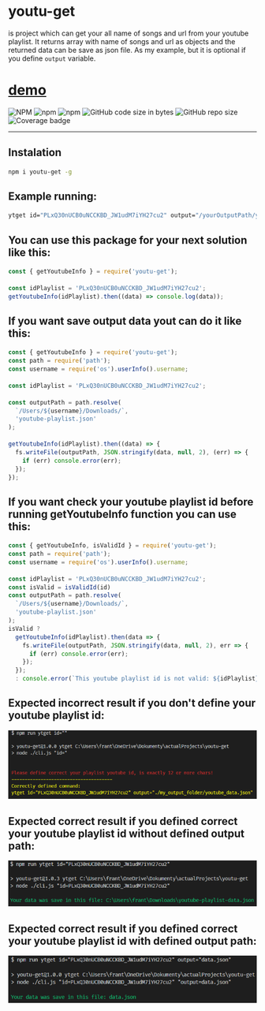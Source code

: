 # youtu-get

is project which can get your all name of songs and url from your youtube playlist. It returns array with name of songs and url as objects and the returned data can be save as json file. As my example, but it is optional if you define `output` variable.

# [demo](https://youtu-get-demo.lukasfrantal.com)

![NPM](https://img.shields.io/npm/l/youtu-get)
![npm](https://img.shields.io/npm/v/youtu-get)
![npm](https://img.shields.io/npm/dt/youtu-get)
![GitHub code size in bytes](https://img.shields.io/github/languages/code-size/frantallukas10/youtu-get)
![GitHub repo size](https://img.shields.io/github/repo-size/frantallukas10/youtu-get)
![Coverage badge](https://img.shields.io/badge/Coverage-100%25-brightgreen.svg)

<hr>

## Instalation

```bash
npm i youtu-get -g
```

## Example running:

```bash
ytget id="PLxQ30nUCB0uNCCKBD_JW1udM7iYH27cu2" output="/yourOutputPath/youtube-playlist.json"
```

## You can use this package for your next solution like this:

```js
const { getYoutubeInfo } = require('youtu-get');

const idPlaylist = 'PLxQ30nUCB0uNCCKBD_JW1udM7iYH27cu2';
getYoutubeInfo(idPlaylist).then((data) => console.log(data));
```

## If you want save output data yout can do it like this:

```js
const { getYoutubeInfo } = require('youtu-get');
const path = require('path');
const username = require('os').userInfo().username;

const idPlaylist = 'PLxQ30nUCB0uNCCKBD_JW1udM7iYH27cu2';

const outputPath = path.resolve(
  `/Users/${username}/Downloads/`,
  'youtube-playlist.json'
);

getYoutubeInfo(idPlaylist).then((data) => {
  fs.writeFile(outputPath, JSON.stringify(data, null, 2), (err) => {
    if (err) console.error(err);
  });
});
```

## If you want check your youtube playlist id before running getYoutubeInfo function you can use this:

```js
const { getYoutubeInfo, isValidId } = require('youtu-get');
const path = require('path');
const username = require('os').userInfo().username;

const idPlaylist = 'PLxQ30nUCB0uNCCKBD_JW1udM7iYH27cu2';
const isValid = isValidId(id)
const outputPath = path.resolve(
  `/Users/${username}/Downloads/`,
  'youtube-playlist.json'
);
isValid ?
  getYoutubeInfo(idPlaylist).then(data => {
    fs.writeFile(outputPath, JSON.stringify(data, null, 2), err => {
      if (err) console.error(err);
    });
  });
  : console.error(`This youtube playlist id is not valid: ${idPlaylist}`);
```

## Expected incorrect result if you don't define your youtube playlist id:

![Alt 1](./images/1.png)<br>

## Expected correct result if you defined correct your youtube playlist id without defined output path:

![Alt 2](./images/2.png)<br>

## Expected correct result if you defined correct your youtube playlist id with defined output path:

![Alt 2](./images/3.png)<br>
